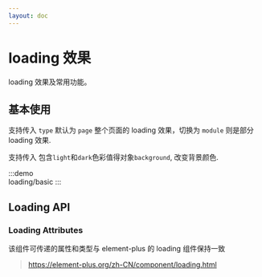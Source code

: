 ```yaml
---
layout: doc
---
```


# loading 效果

loading 效果及常用功能。

## 基本使用

支持传入 `type` 默认为 `page` 整个页面的 loading 效果，切换为 `module` 则是部分 loading 效果.

支持传入 包含`light`和`dark`色彩值得对象`background`, 改变背景颜色.

:::demo  
loading/basic
:::

## Loading API

### Loading Attributes

该组件可传递的属性和类型与 element-plus 的 loading 组件保持一致

> https://element-plus.org/zh-CN/component/loading.html
